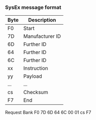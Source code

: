 ### SysEx message format
|Byte|Description|
|---|---|
|F0|Start|
|7D|Manufacturer ID|
|6D|Further ID|
|64|Further ID|
|6C|Further ID|
|xx|Instruction|
|yy|Payload|
|...|...|
|cs|Checksum|
|F7|End|

Request Bank
F0 7D 6D 64 6C 00 01 cs F7
